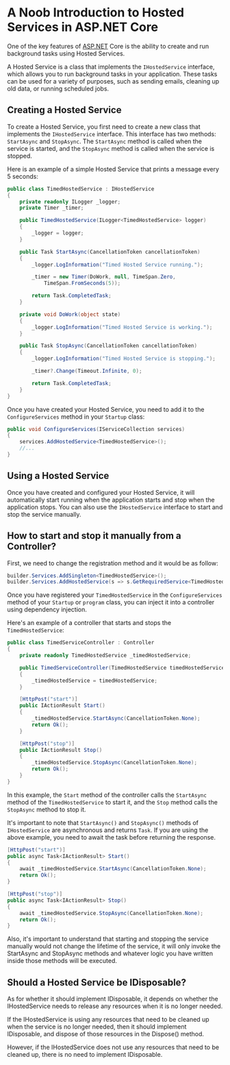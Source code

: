 # A Noob Introduction to Hosted Services in ASP.NET Core

One of the key features of [ASP.NET](http://ASP.NET) Core is the ability to create and run background tasks using Hosted Services.

A Hosted Service is a class that implements the `IHostedService` interface, which allows you to run background tasks in your application. These tasks can be used for a variety of purposes, such as sending emails, cleaning up old data, or running scheduled jobs.

## **Creating a Hosted Service**

To create a Hosted Service, you first need to create a new class that implements the `IHostedService` interface. This interface has two methods: `StartAsync` and `StopAsync`. The `StartAsync` method is called when the service is started, and the `StopAsync` method is called when the service is stopped.

Here is an example of a simple Hosted Service that prints a message every 5 seconds:

```csharp
public class TimedHostedService : IHostedService
{
    private readonly ILogger _logger;
    private Timer _timer;

    public TimedHostedService(ILogger<TimedHostedService> logger)
    {
        _logger = logger;
    }

    public Task StartAsync(CancellationToken cancellationToken)
    {
        _logger.LogInformation("Timed Hosted Service running.");

        _timer = new Timer(DoWork, null, TimeSpan.Zero, 
            TimeSpan.FromSeconds(5));

        return Task.CompletedTask;
    }

    private void DoWork(object state)
    {
        _logger.LogInformation("Timed Hosted Service is working.");
    }

    public Task StopAsync(CancellationToken cancellationToken)
    {
        _logger.LogInformation("Timed Hosted Service is stopping.");

        _timer?.Change(Timeout.Infinite, 0);

        return Task.CompletedTask;
    }
}
```

Once you have created your Hosted Service, you need to add it to the `ConfigureServices` method in your `Startup` class:

```csharp
public void ConfigureServices(IServiceCollection services)
{
    services.AddHostedService<TimedHostedService>();
    //...
}
```

## **Using a Hosted Service**

Once you have created and configured your Hosted Service, it will automatically start running when the application starts and stop when the application stops. You can also use the `IHostedService` interface to start and stop the service manually.

## How to start and stop it manually from a Controller?

First, we need to change the registration method and it would be as follow:

```csharp
builder.Services.AddSingleton<TimedHostedService>();
builder.Services.AddHostedService(s => s.GetRequiredService<TimedHostedService>());
```

Once you have registered your `TimedHostedService` in the `ConfigureServices` method of your `Startup` or `program` class, you can inject it into a controller using dependency injection.

Here's an example of a controller that starts and stops the `TimedHostedService`:

```csharp
public class TimedServiceController : Controller
{
    private readonly TimedHostedService _timedHostedService;

    public TimedServiceController(TimedHostedService timedHostedService)
    {
        _timedHostedService = timedHostedService;
    }

    [HttpPost("start")]
    public IActionResult Start()
    {
        _timedHostedService.StartAsync(CancellationToken.None);
        return Ok();
    }

    [HttpPost("stop")]
    public IActionResult Stop()
    {
        _timedHostedService.StopAsync(CancellationToken.None);
        return Ok();
    }
}
```

In this example, the `Start` method of the controller calls the `StartAsync` method of the `TimedHostedService` to start it, and the `Stop` method calls the `StopAsync` method to stop it.

It's important to note that `StartAsync()` and `StopAsync()` methods of `IHostedService` are asynchronous and returns `Task`. If you are using the above example, you need to await the task before returning the response.

```csharp
[HttpPost("start")]
public async Task<IActionResult> Start()
{
    await _timedHostedService.StartAsync(CancellationToken.None);
    return Ok();
}

[HttpPost("stop")]
public async Task<IActionResult> Stop()
{
    await _timedHostedService.StopAsync(CancellationToken.None);
    return Ok();
}
```

Also, it's important to understand that starting and stopping the service manually would not change the lifetime of the service, it will only invoke the StartAsync and StopAsync methods and whatever logic you have written inside those methods will be executed.

## Should a Hosted Service be IDisposable?

As for whether it should implement IDisposable, it depends on whether the IHostedService needs to release any resources when it is no longer needed.

If the IHostedService is using any resources that need to be cleaned up when the service is no longer needed, then it should implement IDisposable, and dispose of those resources in the Dispose() method.

However, if the IHostedService does not use any resources that need to be cleaned up, there is no need to implement IDisposable.